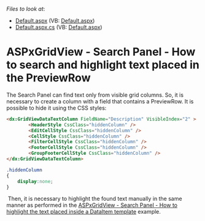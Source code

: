 <!-- default file list -->
*Files to look at*:

* [Default.aspx](./CS/Default.aspx) (VB: [Default.aspx](./VB/Default.aspx))
* [Default.aspx.cs](./CS/Default.aspx.cs) (VB: [Default.aspx](./VB/Default.aspx))
<!-- default file list end -->
# ASPxGridView - Search Panel - How to search and highlight text placed in the PreviewRow


<p>The Search Panel can find text only from visible grid columns. So, it is necessary to create a column with a field that contains a PreviewRow. It is possible to hide it using the CSS styles:</p>


```aspx
<dx:GridViewDataTextColumn FieldName="Description" VisibleIndex="2" >
        <HeaderStyle CssClass="hiddenColumn" />
        <EditCellStyle CssClass="hiddenColumn" />
        <CellStyle CssClass="hiddenColumn" />
        <FilterCellStyle CssClass="hiddenColumn" />
        <FooterCellStyle CssClass="hiddenColumn" />
        <GroupFooterCellStyle CssClass="hiddenColumn" />
</dx:GridViewDataTextColumn>  
```




```css
.hiddenColumn
{
    display:none;
}

```


<p> Then, it is necessary to highlight the found text manually in the same manner as performed in the <a href="https://www.devexpress.com/Support/Center/p/T222691">ASPxGridView - Search Panel - How to highlight the text placed inside a DataItem template</a> example.</p>

<br/>



